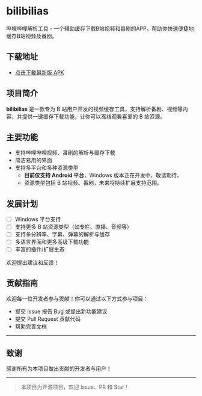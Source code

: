 # bilibilias

哔哩哔哩解析工具 - 一个辅助缓存下载B站视频和番剧的APP，帮助你快速便捷地缓存B站视频及番剧。

## 下载地址

- [点击下载最新版 APK](https://github.com/SOCK-MAGIC/bilibilias/releases/latest)

## 项目简介

**bilibilias** 是一款专为 B 站用户开发的视频缓存工具，支持解析番剧、视频等内容，并提供一键缓存下载功能，让你可以离线观看喜爱的
B 站资源。

## 主要功能

- 支持哔哩哔哩视频、番剧的解析与缓存下载
- 简洁易用的界面
- 支持多平台和多种资源类型
  - **目前仅支持 Android 平台**，Windows 版本正在开发中，敬请期待。
  - 资源类型包括 B 站视频、番剧，未来将持续扩展支持范围。

## 发展计划

- [ ] Windows 平台支持
- [ ] 支持更多 B 站资源类型（如专栏、直播、音频等）
- [ ] 支持多分辨率、字幕、弹幕的解析与缓存
- [ ] 多语言界面和更多高级下载功能
- [ ] 丰富的插件/扩展生态

欢迎提出建议和反馈！

## 贡献指南

欢迎每一位开发者参与贡献！你可以通过以下方式参与项目：

- 提交 Issue 报告 Bug 或提出新功能建议
- 提交 Pull Request 贡献代码
- 帮助完善文档

---

## 致谢

感谢所有为本项目做出贡献的开发者与用户！

---

> 本项目为开源项目，欢迎 Issue、PR 和 Star！
